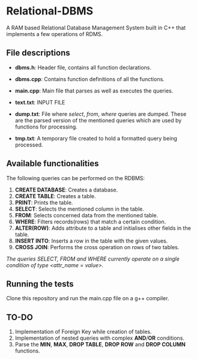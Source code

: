 # Relational-DBMS
A RAM based Relational Database Management System built in C++ that implements a few operations of RDMS.
## File descriptions
  * **dbms.h**: Header file, contains all function declarations.
  
  * **dbms.cpp**: Contains function definitions of all the functions.
  
  * **main.cpp**: Main file that parses as well as executes the queries.
  
  * **text.txt**: INPUT FILE
  
  * **dump.txt**: File where *select*, *from*, *where* queries are dumped. These are the parsed version of the mentioned queries which are used by functions for processing.
  
  * **tmp.txt**: A temporary file created to hold a formatted query being processed.
  
## Available functionalities
The following queries can be performed on the RDBMS:
1. **CREATE DATABASE**: Creates a database.
2. **CREATE TABLE**: Creates a table.
3. **PRINT**: Prints the table.
4. **SELECT**: Selects the mentioned column in the table.
5. **FROM**: Selects concerned data from the mentioned table.
6. **WHERE**: Filters records(rows) that match a certain condition.
7. **ALTER(ROW)**: Adds attribute to a table and initialises other fields in the table.
8. **INSERT INTO**: Inserts a row in the table with the given values.
9. **CROSS JOIN**: Performs the cross operation on rows of two tables.

*The queries SELECT, FROM and WHERE currently operate on a single condition of type *<attr_name = value>.**

## Running the tests
Clone this repository and run the main.cpp file on a g++ compiler.

## TO-DO
1. Implementation of Foreign Key while creation of tables.
2. Implementation of nested queries with complex **AND**/**OR** conditions.
3. Parse the **MIN**, **MAX**, **DROP TABLE**, **DROP ROW** and **DROP COLUMN** functions.

